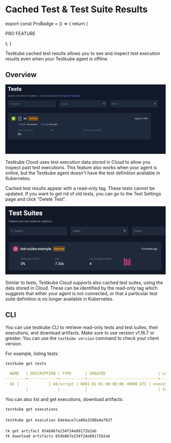 # Cached Test & Test Suite Results

export const ProBadge = () => {
  return (
    <span>
      <p class="pro-badge">PRO FEATURE</p>
    </span>
  );
}

<ProBadge />

Testkube cached test results allows you to see and inspect test execution results even when your Testkube agent is offline.

## Overview

![offline-test](../../img/offline-list.png)

Testkube Cloud uses test execution data stored in Cloud to allow you inspect past test executions. This feature also works when your agent is online, but the Testkube agent doesn't have the test definition available in Kubernetes.

Cached test results appear with a read-only tag. These tests cannot be updated. If you want to get rid of old tests, you can go to the Test Settings page and click "Delete Test".

![offline-test-suite](../../img/offline-test-suite.png)

Similar to tests, Testkube Cloud supports also cached test suites, using the data stored in Cloud. These can be identified by the read-only tag which suggests that either your agent is not connected, or that a particular test suite definition is no longer available in Kubernetes.

## CLI

You can use testkube CLI to retrieve read-only tests and test suites, their executions, and download artifacts. Make sure to use version v1.16.7 or greater. You can use the `testkube version` command to check your client version.

For example, listing tests:

```sh
testkube get tests
```

```yaml
  NAME   | DESCRIPTION | TYPE      | CREATED                       | LABELS                         | SCHEDULE | STATUS | EXECUTION ID       
---------+-------------+-----------+-------------------------------+--------------------------------+----------+--------+---------------------------
  k6 |             | k6/script | 0001-01-01 00:00:00 +0000 UTC | executor=k6-executor,          |          | failed | 64e4ace7dfca3109c5d2cc38
         |             |           |                               | test-type=k6-script            |          |        |                    
```

You can also list and get executions, download artifacts:

```sh
testkube get executions

testkube get execution 64e4ace7ca80a3290a4a762f

tk get artifact 654b867e234f24e69172b2ab
tk download artifacts 654b867e234f24e69172b2ab
```
